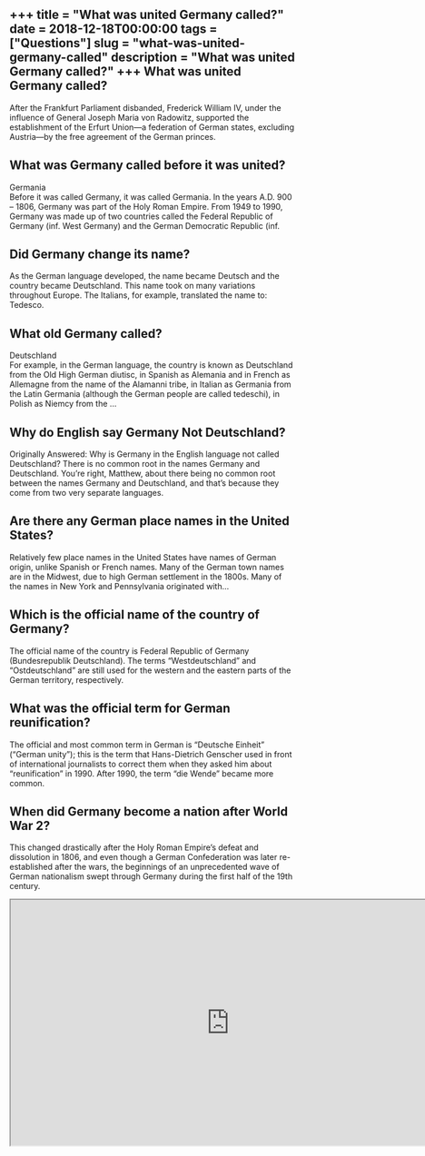 +++
title = "What was united Germany called?"
date = 2018-12-18T00:00:00
tags = ["Questions"]
slug = "what-was-united-germany-called"
description = "What was united Germany called?"
+++
What was united Germany called?
-------------------------------

After the Frankfurt Parliament disbanded, Frederick William IV, under the influence of General Joseph Maria von Radowitz, supported the establishment of the Erfurt Union—a federation of German states, excluding Austria—by the free agreement of the German princes.

What was Germany called before it was united?
---------------------------------------------

Germania  
Before it was called Germany, it was called Germania. In the years A.D. 900 – 1806, Germany was part of the Holy Roman Empire. From 1949 to 1990, Germany was made up of two countries called the Federal Republic of Germany (inf. West Germany) and the German Democratic Republic (inf.

Did Germany change its name?
----------------------------

As the German language developed, the name became Deutsch and the country became Deutschland. This name took on many variations throughout Europe. The Italians, for example, translated the name to: Tedesco.

What old Germany called?
------------------------

Deutschland  
For example, in the German language, the country is known as Deutschland from the Old High German diutisc, in Spanish as Alemania and in French as Allemagne from the name of the Alamanni tribe, in Italian as Germania from the Latin Germania (although the German people are called tedeschi), in Polish as Niemcy from the …

Why do English say Germany Not Deutschland?
-------------------------------------------

Originally Answered: Why is Germany in the English language not called Deutschland? There is no common root in the names Germany and Deutschland. You’re right, Matthew, about there being no common root between the names Germany and Deutschland, and that’s because they come from two very separate languages.

Are there any German place names in the United States?
------------------------------------------------------

Relatively few place names in the United States have names of German origin, unlike Spanish or French names. Many of the German town names are in the Midwest, due to high German settlement in the 1800s. Many of the names in New York and Pennsylvania originated with…

Which is the official name of the country of Germany?
-----------------------------------------------------

The official name of the country is Federal Republic of Germany (Bundesrepublik Deutschland). The terms “Westdeutschland” and “Ostdeutschland” are still used for the western and the eastern parts of the German territory, respectively.

What was the official term for German reunification?
----------------------------------------------------

The official and most common term in German is “Deutsche Einheit” (“German unity”); this is the term that Hans-Dietrich Genscher used in front of international journalists to correct them when they asked him about “reunification” in 1990. After 1990, the term “die Wende” became more common.

When did Germany become a nation after World War 2?
---------------------------------------------------

This changed drastically after the Holy Roman Empire’s defeat and dissolution in 1806, and even though a German Confederation was later re-established after the wars, the beginnings of an unprecedented wave of German nationalism swept through Germany during the first half of the 19th century.

<iframe allow="accelerometer; autoplay; clipboard-write; encrypted-media; gyroscope; picture-in-picture" allowfullscreen="" class="__youtube_prefs__  epyt-is-override  no-lazyload" data-no-lazy="1" data-origheight="433" data-origwidth="770" data-skipgform_ajax_framebjll="" height="433" id="_ytid_80428" loading="lazy" src="https://www.youtube.com/embed/6GtWfXESskQ?enablejsapi=1&autoplay=0&cc_load_policy=0&cc_lang_pref=&iv_load_policy=1&loop=0&modestbranding=0&rel=1&fs=1&playsinline=0&autohide=2&theme=dark&color=red&controls=1&" title="YouTube player" width="770"></iframe>